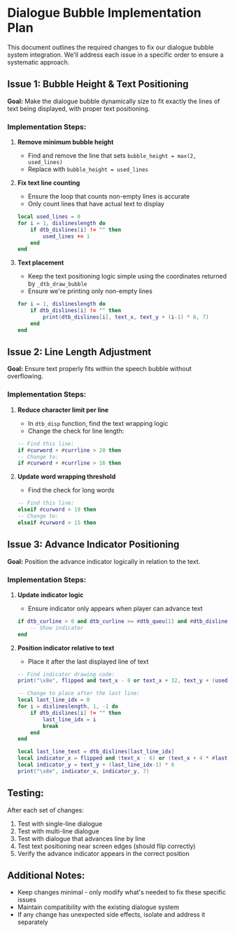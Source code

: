 # Dialogue Bubble Implementation Plan

This document outlines the required changes to fix our dialogue bubble system integration. We'll address each issue in a specific order to ensure a systematic approach.

## Issue 1: Bubble Height & Text Positioning

**Goal:** Make the dialogue bubble dynamically size to fit exactly the lines of text being displayed, with proper text positioning.

### Implementation Steps:

1. **Remove minimum bubble height**

   - Find and remove the line that sets `bubble_height = max(2, used_lines)`
   - Replace with `bubble_height = used_lines`

2. **Fix text line counting**

   - Ensure the loop that counts non-empty lines is accurate
   - Only count lines that have actual text to display

   ```lua
   local used_lines = 0
   for i = 1, dislineslength do
       if dtb_dislines[i] != "" then
           used_lines += 1
       end
   end
   ```

3. **Text placement**
   - Keep the text positioning logic simple using the coordinates returned by `_dtb_draw_bubble`
   - Ensure we're printing only non-empty lines
   ```lua
   for i = 1, dislineslength do
       if dtb_dislines[i] != "" then
           print(dtb_dislines[i], text_x, text_y + (i-1) * 6, 7)
       end
   end
   ```

## Issue 2: Line Length Adjustment

**Goal:** Ensure text properly fits within the speech bubble without overflowing.

### Implementation Steps:

1. **Reduce character limit per line**

   - In `dtb_disp` function, find the text wrapping logic
   - Change the check for line length:

   ```lua
   -- Find this line:
   if #curword + #currline > 20 then
   -- Change to:
   if #curword + #currline > 16 then
   ```

2. **Update word wrapping threshold**
   - Find the check for long words
   ```lua
   -- Find this line:
   elseif #curword > 19 then
   -- Change to:
   elseif #curword > 15 then
   ```

## Issue 3: Advance Indicator Positioning

**Goal:** Position the advance indicator logically in relation to the text.

### Implementation Steps:

1. **Update indicator logic**

   - Ensure indicator only appears when player can advance text

   ```lua
   if dtb_curline > 0 and dtb_curline >= #dtb_queu[1] and #dtb_dislines[#dtb_dislines] == #dtb_queu[1][dtb_curline] then
       -- Show indicator
   end
   ```

2. **Position indicator relative to text**

   - Place it after the last displayed line of text

   ```lua
   -- Find indicator drawing code:
   print("\x8e", flipped and text_x - 8 or text_x + 32, text_y + (used_lines-1) * 6, 7)

   -- Change to place after the last line:
   local last_line_idx = 0
   for i = dislineslength, 1, -1 do
       if dtb_dislines[i] != "" then
           last_line_idx = i
           break
       end
   end

   local last_line_text = dtb_dislines[last_line_idx]
   local indicator_x = flipped and (text_x - 6) or (text_x + 4 * #last_line_text + 2)
   local indicator_y = text_y + (last_line_idx-1) * 6
   print("\x8e", indicator_x, indicator_y, 7)
   ```

## Testing:

After each set of changes:

1. Test with single-line dialogue
2. Test with multi-line dialogue
3. Test with dialogue that advances line by line
4. Test text positioning near screen edges (should flip correctly)
5. Verify the advance indicator appears in the correct position

## Additional Notes:

- Keep changes minimal - only modify what's needed to fix these specific issues
- Maintain compatibility with the existing dialogue system
- If any change has unexpected side effects, isolate and address it separately
